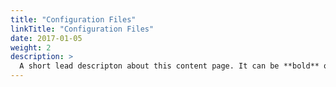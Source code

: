 ```yaml
---
title: "Configuration Files"
linkTitle: "Configuration Files"
date: 2017-01-05
weight: 2
description: >
  A short lead descripton about this content page. It can be **bold** or _italic_ and can be split over multiple paragraphs.
---
```

